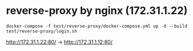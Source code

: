 # reverse-proxy by nginx (172.31.1.22)

```
docker-compose -f test/reverse-proxy/docker-compose.yml up -d --build
test/reverse-proxy/login.sh
```

http://172.31.1.22:80/ -> http://172.31.1.12:80/
